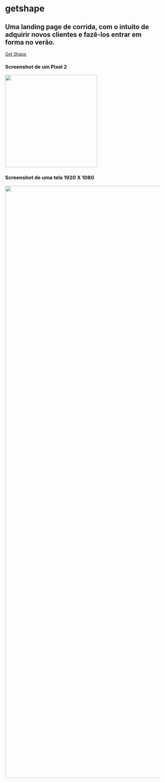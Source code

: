 # getshape

## Uma landing page de corrida, com o intuito de adquirir novos clientes e fazê-los entrar em forma no verão.

<a href="https://joaoquinto.github.io/getshape/" rel="noopener noreferrer" target="_blank">Get Shape</a>

### Screenshot de um Pixel 2

<img src="./screenshots/mobile.5v.png" width="300" heigth="300px">

### Screenshot de uma tela 1920 X 1080

<img src="./screenshots/desktop.5v.png" width="1920" heigth="1080px">
